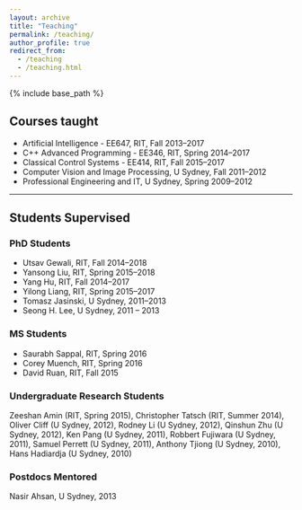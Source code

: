 ```yaml
---
layout: archive
title: "Teaching"
permalink: /teaching/
author_profile: true
redirect_from:
  - /teaching
  - /teaching.html
---
```


{% include base_path %}

## Courses taught
* Artificial Intelligence - EE647, RIT, Fall 2013–2017
* C++ Advanced Programming - EE346, RIT, Spring 2014–2017
* Classical Control Systems - EE414, RIT, Fall 2015–2017
* Computer Vision and Image Processing, U Sydney, Fall 2011–2012 
* Professional Engineering and IT, U Sydney, Spring 2009–2012

---

## Students Supervised

### PhD Students
* Utsav Gewali, RIT, Fall 2014–2018
* Yansong Liu, RIT, Spring 2015–2018
* Yang Hu, RIT, Fall 2014–2017
* Yilong Liang, RIT, Spring 2015–2017
* Tomasz Jasinski, U Sydney, 2011–2013
* Seong H. Lee, U Sydney, 2011 – 2013

### MS Students 
* Saurabh Sappal, RIT, Spring 2016
* Corey Muench, RIT, Spring 2016
* David Ruan, RIT, Fall 2015

### Undergraduate Research Students 
Zeeshan Amin (RIT, Spring 2015), Christopher Tatsch (RIT, Summer 2014), 
Oliver Cliff (U Sydney, 2012), Rodney Li (U Sydney, 2012), Qinshun Zhu (U Sydney, 2012), Ken Pang (U Sydney, 2011), Robbert Fujiwara (U Sydney, 2011), Samuel Perrett (U Sydney, 2011), Anthony Tjiong (U Sydney, 2010), Hans Hadiardja (U Sydney, 2010)

### Postdocs Mentored
Nasir Ahsan, U Sydney, 2013




